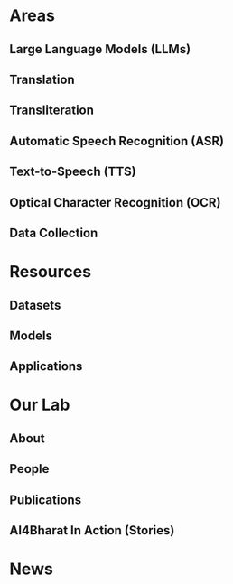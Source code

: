 # Areas
## Large Language Models (LLMs)
## Translation
## Transliteration
## Automatic Speech Recognition (ASR)
## Text-to-Speech (TTS)
## Optical Character Recognition (OCR)
## D​ata Collection

# Resources
## Datasets
## Models
## Applications

# Our Lab
## About
## People
## Publications
## AI4Bharat In Action (Stories)

# News